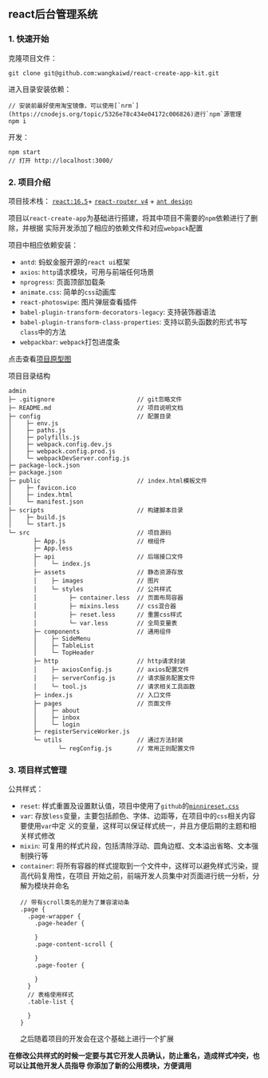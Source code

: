 ## react后台管理系统
### 1. 快速开始
克隆项目文件：
```
git clone git@github.com:wangkaiwd/react-create-app-kit.git
```

进入目录安装依赖：
```
// 安装前最好使用淘宝镜像，可以使用[`nrm`](https://cnodejs.org/topic/5326e78c434e04172c006826)进行`npm`源管理
npm i
```
开发：
```
npm start
// 打开 http://localhost:3000/
```
### 2. 项目介绍
项目技术栈： [`react:16.5`](https://react.docschina.org/)+ 
[`react-router v4`](https://reacttraining.com/react-router/web/guides/philosophy) + 
[`ant design`](https://ant.design/index-cn)

项目以`react-create-app`为基础进行搭建，将其中项目不需要的`npm`依赖进行了删除，并根据
实际开发添加了相应的依赖文件和对应`webpack`配置

项目中相应依赖安装：
* `antd`: 蚂蚁金服开源的`react ui`框架
* `axios`: `http`请求模块，可用与前端任何场景
* `nprogress`: 页面顶部加载条
* `animate.css`: 简单的`css`动画库
* `react-photoswipe`: 图片弹层查看插件
* `babel-plugin-transform-decorators-legacy`: 支持装饰器语法
* `babel-plugin-transform-class-properties`: 支持以箭头函数的形式书写`class`中的方法
* `webpackbar`: `webpack`打包进度条

点击查看[项目原型图](https://vze48j.axshare.com)

项目目录结构
```
admin
├─ .gitignore                       // git忽略文件
├─ README.md                        // 项目说明文档
├─ config                           // 配置目录
│    ├─ env.js
│    ├─ paths.js
│    ├─ polyfills.js
│    ├─ webpack.config.dev.js
│    ├─ webpack.config.prod.js
│    └─ webpackDevServer.config.js
├─ package-lock.json
├─ package.json
├─ public                           // index.html模板文件
│    ├─ favicon.ico
│    ├─ index.html
│    └─ manifest.json
├─ scripts                          // 构建脚本目录
│    ├─ build.js
│    └─ start.js
└─ src                              // 项目源码
       ├─ App.js                    // 根组件
       ├─ App.less
       ├─ api                       // 后端接口文件
       │    └─ index.js
       ├─ assets                    // 静态资源存放
       │    ├─ images               // 图片
       │    └─ styles               // 公共样式
       │         ├─ container.less  // 页面布局容器
       │         ├─ mixins.less     // css混合器
       │         ├─ reset.less      // 重置css样式
       │         └─ var.less        // 全局变量表
       ├─ components                // 通用组件
       │    ├─ SideMenu
       │    ├─ TableList
       │    └─ TopHeader
       ├─ http                      // http请求封装
       │    ├─ axiosConfig.js       // axios配置文件
       │    ├─ serverConfig.js      // 请求服务配置文件
       │    └─ tool.js              // 请求相关工具函数
       ├─ index.js                  // 入口文件
       ├─ pages                     // 页面文件
       │    ├─ about
       │    ├─ inbox
       │    └─ login
       ├─ registerServiceWorker.js
       └─ utils                     // 通过方法封装
              └─ regConfig.js       // 常用正则配置文件
```

### 3. 项目样式管理
公共样式：  
* `reset`: 样式重置及设置默认值，项目中使用了`github`的[`minnireset.css`](https://jgthms.com/minireset.css/)
* `var`: 存放`less`变量，主要包括颜色、字体、边距等，在项目中的`css`相关内容要使用`var`中定
义的变量，这样可以保证样式统一，并且方便后期的主题和相关样式修改
* `mixin`: 可复用的样式片段，包括清除浮动、圆角边框、文本溢出省略、文本强制换行等
* `container`: 将所有容器的样式提取到一个文件中，这样可以避免样式污染，提高代码复用性，在项目
开始之前，前端开发人员集中对页面进行统一分析，分解为模块并命名
    ```less
    // 带有scroll类名的是为了兼容滚动条
    .page {
      .page-wrapper {
        .page-header {
      
        }
        .page-content-scroll {
        
        }
        .page-footer {
      
        }
      }
      // 表格使用样式
      .table-list {
    
      }
    }
    ```
    之后随着项目的开发会在这个基础上进行一个扩展

**在修改公共样式的时候一定要与其它开发人员确认，防止重名，造成样式冲突，也可以让其他开发人员指导
你添加了新的公用模块，方便调用** 
